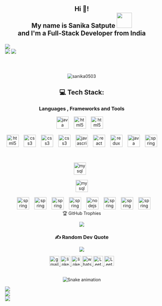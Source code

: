 <h2 align="center">Hi 👋! </br> My name is Sanika Satpute <img src="https://media.giphy.com/media/QTfX9Ejfra3ZmNxh6B/source.gif" width="50"></br> and  I'm a  Full-Stack Developer from India 

</h2>

###
![](https://github-readme-stats.vercel.app/api?username=sanika0503&theme=onedark&hide_border=false&include_all_commits=false&count_private=false)<br/>
![](https://nirzak-streak-stats.vercel.app/?user=sanika0503&theme=onedark&hide_border=false)
![](https://github-readme-stats.vercel.app/api/top-langs/?username=sanika0503&theme=onedark&hide_border=false&include_all_commits=false&count_private=false&layout=compact)

  </br></br>
<!-- ![](https://github-readme-stats.vercel.app/api?username=artichaple&theme=onedark&hide_border=false&include_all_commits=false&count_private=false)<br/>
![](https://nirzak-streak-stats.vercel.app/?user=artichaple&theme=onedark&hide_border=false)<br/>
![](https://github-readme-stats.vercel.app/api/top-langs/?username=artichaple&theme=onedark&hide_border=false&include_all_commits=false&count_private=false&layout=compact)
 -->
<p align="center"> <img src="https://komarev.com/ghpvc/?username=sanika0503&label=Profile%20views&color=0e75b6&style=flat" alt="sanika0503" /> </p>
</div>


<div align="center">
  <h2>💻 Tech Stack: </h2>
  <h3>Languages , Frameworks and Tools</h3>
  
   <img src="https://cdn.jsdelivr.net/gh/devicons/devicon/icons/java/java-original.svg" height="40" alt="java logo"  />
  <img width="9" />

  <img src="https://cdn.jsdelivr.net/gh/devicons/devicon/icons/react/react-original.svg" height="40" alt="html5 logo"  />
  <img width="9" />
  <img src="https://cdn.worldvectorlogo.com/logos/python-5.svg" height="40" alt="html5 logo"  />
  <img width="9" />
  </br></br>
  <img src="https://cdn.jsdelivr.net/gh/devicons/devicon/icons/html5/html5-original.svg" height="40" alt="html5 logo"  />
  <img width="9" />
  <img src="https://cdn.jsdelivr.net/gh/devicons/devicon/icons/css3/css3-original.svg" height="40" alt="css3 logo"  />
  <img width="9" />

   <img src="https://upload.wikimedia.org/wikipedia/commons/b/b2/Bootstrap_logo.svg" height="40" alt="css3 logo"  />
  <img width="9" />
   <img src="https://icon.icepanel.io/Technology/svg/Tailwind-CSS.svg" height="40" alt="css3 logo"  />
  <img width="9" />
  <img src="https://cdn.jsdelivr.net/gh/devicons/devicon/icons/javascript/javascript-original.svg" height="40" alt="javascript logo"  />
  <img width="9" />
  <img src="https://cdn.jsdelivr.net/gh/devicons/devicon/icons/react/react-original.svg" height="40" alt="react logo"  />
  <img width="9" />
  <img src="https://cdn.jsdelivr.net/gh/devicons/devicon/icons/redux/redux-original.svg" height="40" alt="redux logo"  />
  <img width="9" />
  <img src="https://vectorwiki.com/images/gPR02__hibernate.svg" height="40" alt="java logo"  />
  <img width="9" />
 
  <img src="https://cdn.jsdelivr.net/gh/devicons/devicon/icons/spring/spring-original.svg" height="40" alt="spring logo"  />

  
 </br></br>
  <img src="https://raw.githubusercontent.com/gilbarbara/logos/main/logos/mysql.svg" height="40" alt="mysql logo"  />
  <img width="9" />
  
   <img src="https://upload.wikimedia.org/wikipedia/commons/9/93/MongoDB_Logo.svg" height="40" alt="mysql logo"  />
 </br></br>
  <img width="9" />
  <img src="https://upload.wikimedia.org/wikipedia/commons/9/9a/Visual_Studio_Code_1.35_icon.svg" height="40" alt="spring logo"  />
   <img width="9" />
  <img src="https://icon.icepanel.io/Technology/svg/Vite.js.svg" height="40" alt="spring logo"  />
   <img width="9" />
  <img src="https://upload.wikimedia.org/wikipedia/commons/9/9c/IntelliJ_IDEA_Icon.svg" height="40" alt="spring logo"  />
   <img width="9" />
  <img src="https://icon.icepanel.io/Technology/svg/Apache-Maven.svg" height="40" alt="spring logo"  />
   <img width="9" />
   
  <img src="https://cdn.jsdelivr.net/gh/devicons/devicon/icons/nodejs/nodejs-original.svg" height="40" alt="nodejs logo"  />
  <img width="9" />
  <img src="https://icon.icepanel.io/Technology/svg/DBeaver.svg" height="40" alt="spring logo"  />
   <img width="9" />
  <img src="https://www.svgviewer.dev/static-svgs/14366/postman-icon.svg" height="40" alt="spring logo"  />
   <img width="9" />
  <img src="https://raw.githubusercontent.com/benc-uk/icon-collection/master/logos/git.svg" height="40" alt="spring logo"  />
 
</div>



<div align="center"> 
 🏆 GitHub Trophies
  
![](https://github-profile-trophy.vercel.app/?username=sanika0503&theme=radical&no-frame=true&no-bg=false&margin-w=4)

### ✍️ Random Dev Quote
![](https://quotes-github-readme.vercel.app/api?type=horizontal&theme=radical)


</div>
<!-- Proudly created with GPRM ( https://gprm.itsvg.in ) -->




<div align="center">
  <a href="mailto:sanikabsatpute@gmail.com" target="_blank">
    <img src="https://img.shields.io/static/v1?message=Gmail&logo=gmail&label=&color=D14836&logoColor=white&labelColor=&style=for-the-badge" height="32" alt="gmail logo"  />
  </a>
  <a href="https://www.linkedin.com/in/sanika-satpute05/" target="_blank">
    <img src="https://img.shields.io/static/v1?message=LinkedIn&logo=Linkedin&label=&color=0077B5&logoColor=white&labelColor=&style=for-the-badge" height="32" alt="linkedin logo"  />
  </a>
  <a href="https://www.instagram.com/sanika_7pute/" target="_blank">
    <img src="https://img.shields.io/static/v1?message=Instagram&logo=instagram&label=&color=C13584&logoColor=white&labelColor=&style=for-the-badge" height="32" alt="linkedin logo"  />
  </a>
  <a href="https://wa.me/8847732237" target="_blank">
    <img src="https://img.shields.io/static/v1?message=Whatsapp&logo=whatsapp&label=&color=25D366&logoColor=white&labelColor=&style=for-the-badge" height="32" alt="whatsapp logo"  />
  </a>
  <a href="https://x.com/" target="_blank">
    <img src="https://img.shields.io/static/v1?message=Twitter&logo=X&label=&color=black&logoColor=Black&labelColor=&style=for-the-badge" height="32" alt="Leetcode logo"  />
  </a>
  <a href="https://leetcode.com/u/sanika_satpute/" target="_blank">
    <img src="https://img.shields.io/static/v1?message=Leetcode&logo=Leetcode&label=&color=404040&logoColor=white&labelColor=&style=for-the-badge" height="32" alt="Leetcode logo"  />
  </a>
  
  
</div>
</br></br>
<center><img src="https://profile-readme-generator.com/assets/snake.svg" alt="Snake animation" /></center>

![](https://github-readme-stats.vercel.app/api?username=sanika0503&theme=onedark&hide_border=false&include_all_commits=false&count_private=false)<br/>
![](https://nirzak-streak-stats.vercel.app/?user=sanika0503&theme=onedark&hide_border=false)<br/>
![](https://github-readme-stats.vercel.app/api/top-langs/?username=sanika0503&theme=onedark&hide_border=false&include_all_commits=false&count_private=false&layout=compact)

